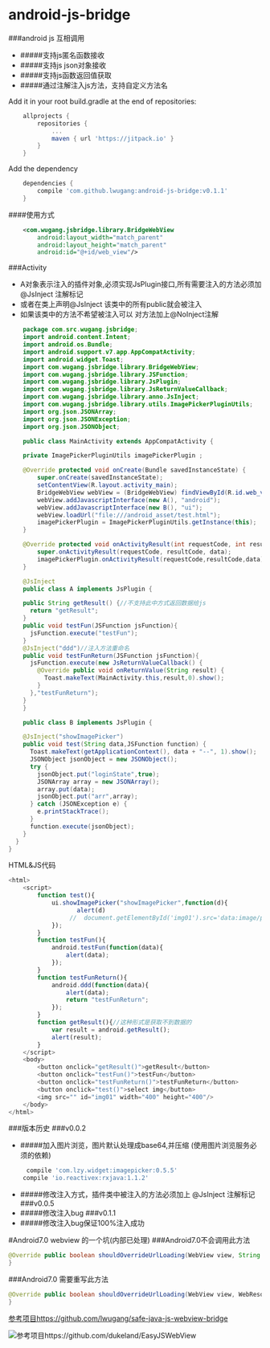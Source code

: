 # android-js-bridge
###android js 互相调用
- #####支持js匿名函数接收
- #####支持js json对象接收
- #####支持js函数返回值获取
- #####通过注解注入js方法，支持自定义方法名

Add it in your root build.gradle at the end of repositories:
~~~gradle
	allprojects {
		repositories {
			...
			maven { url 'https://jitpack.io' }
		}
	}
~~~

Add the dependency
~~~gradle
    dependencies {
	    compile 'com.github.lwugang:android-js-bridge:v0.1.1'
	}

~~~

####使用方式
~~~xml
	<com.wugang.jsbridge.library.BridgeWebView
        android:layout_width="match_parent"
        android:layout_height="match_parent"
        android:id="@+id/web_view"/>
~~~
###Activity
- A对象表示注入的插件对象,必须实现JsPlugin接口,所有需要注入的方法必须加 @JsInject 注解标记
- 或者在类上声明@JsInject 该类中的所有public就会被注入
- 如果该类中的方法不希望被注入可以 对方法加上@NoInject注解
~~~java
    package com.src.wugang.jsbridge;
    import android.content.Intent;
    import android.os.Bundle;
    import android.support.v7.app.AppCompatActivity;
    import android.widget.Toast;
    import com.wugang.jsbridge.library.BridgeWebView;
    import com.wugang.jsbridge.library.JSFunction;
    import com.wugang.jsbridge.library.JsPlugin;
    import com.wugang.jsbridge.library.JsReturnValueCallback;
    import com.wugang.jsbridge.library.anno.JsInject;
    import com.wugang.jsbridge.library.utils.ImagePickerPluginUtils;
    import org.json.JSONArray;
    import org.json.JSONException;
    import org.json.JSONObject;

    public class MainActivity extends AppCompatActivity {

    private ImagePickerPluginUtils imagePickerPlugin ;

    @Override protected void onCreate(Bundle savedInstanceState) {
        super.onCreate(savedInstanceState);
        setContentView(R.layout.activity_main);
        BridgeWebView webView = (BridgeWebView) findViewById(R.id.web_view);
        webView.addJavascriptInterface(new A(), "android");
        webView.addJavascriptInterface(new B(), "ui");
        webView.loadUrl("file:///android_asset/test.html");
        imagePickerPlugin = ImagePickerPluginUtils.getInstance(this);
    }

    @Override protected void onActivityResult(int requestCode, int resultCode, Intent data) {
        super.onActivityResult(requestCode, resultCode, data);
        imagePickerPlugin.onActivityResult(requestCode,resultCode,data);
    }

    @JsInject
    public class A implements JsPlugin {

    public String getResult() {//不支持此中方式返回数据给js
      return "getResult";
    }
    public void testFun(JSFunction jsFunction){
      jsFunction.execute("testFun");
    }
    @JsInject("ddd")//注入方法重命名
    public void testFunReturn(JSFunction jsFunction){
      jsFunction.execute(new JsReturnValueCallback() {
        @Override public void onReturnValue(String result) {
          Toast.makeText(MainActivity.this,result,0).show();
        }
      },"testFunReturn");
    }
    }

    public class B implements JsPlugin {

    @JsInject("showImagePicker")
    public void test(String data,JSFunction function) {
      Toast.makeText(getApplicationContext(), data + "--", 1).show();
      JSONObject jsonObject = new JSONObject();
      try {
        jsonObject.put("loginState",true);
        JSONArray array = new JSONArray();
        array.put(data);
        jsonObject.put("arr",array);
      } catch (JSONException e) {
        e.printStackTrace();
      }
      function.execute(jsonObject);
    }
  }
}
~~~
HTML&JS代码
~~~js
<html>
    <script>
        function test(){
            ui.showImagePicker("showImagePicker",function(d){
                   alert(d)
                 //  document.getElementById('img01').src='data:image/png;base64,'+JSON.parse(d).images[0];
            });
        }
        function testFun(){
            android.testFun(function(data){
                alert(data);
            });
        }
        function testFunReturn(){
            android.ddd(function(data){
                alert(data);
                return "testFunReturn";
            });
        }
        function getResult(){//这种形式是获取不到数据的
            var result = android.getResult();
            alert(result);
        }
    </script>
    <body>
        <button onclick="getResult()">getResult</button>
        <button onclick="testFun()">testFun</button>
        <button onclick="testFunReturn()">testFunReturn</button>
        <button onclick="test()">select img</button>
        <img src="" id="img01" width="400" height="400"/>
    </body>
</html>
~~~
###版本历史
	###v0.0.2
- #####加入图片浏览，图片默认处理成base64,并压缩 (使用图片浏览服务必须的依赖)
~~~gradle
 	 compile 'com.lzy.widget:imagepicker:0.5.5'
  	compile 'io.reactivex:rxjava:1.1.2'
~~~
- #####修改注入方式，插件类中被注入的方法必须加上 @JsInject 注解标记
###v0.0.5
- #####修改注入bug
###v0.1.1
- #####修改注入bug保证100%注入成功

#Android7.0 webview 的一个坑(内部已处理)
###Android7.0不会调用此方法
~~~java
@Override public boolean shouldOverrideUrlLoading(WebView view, String url) {
}
~~~
###Android7.0 需要重写此方法
~~~java
@Override public boolean shouldOverrideUrlLoading(WebView view, WebResourceRequest request) {
}
~~~

[参考项目https://github.com/lwugang/safe-java-js-webview-bridge](https://github.com/lwugang/safe-java-js-webview-bridge)

![参考项目https://github.com/dukeland/EasyJSWebView](https://raw.github.com/lwugang/android-js-bridge/blob/master/device-2017-07-14-171656.png)
